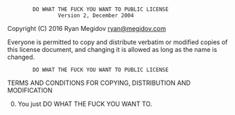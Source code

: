             DO WHAT THE FUCK YOU WANT TO PUBLIC LICENSE
                    Version 2, December 2004

 Copyright (C) 2016 Ryan Megidov <ryan@megidov.com>

 Everyone is permitted to copy and distribute verbatim or modified
 copies of this license document, and changing it is allowed as long
 as the name is changed.

            DO WHAT THE FUCK YOU WANT TO PUBLIC LICENSE
   TERMS AND CONDITIONS FOR COPYING, DISTRIBUTION AND MODIFICATION

  0. You just DO WHAT THE FUCK YOU WANT TO.
